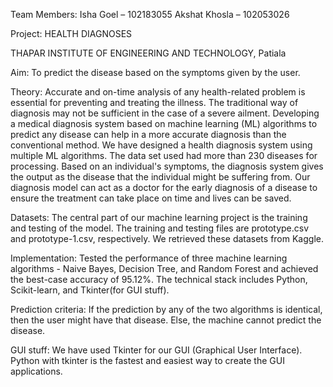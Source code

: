 
Team Members:
Isha Goel – 102183055
Akshat Khosla – 102053026

Project:
HEALTH DIAGNOSES 

 
THAPAR INSTITUTE OF ENGINEERING AND TECHNOLOGY,
Patiala



Aim:
To predict the disease based on the symptoms given by the user.

Theory:
Accurate and on-time analysis of any health-related problem is essential for preventing and treating the illness. The traditional way of diagnosis may not be sufficient in the case of a severe ailment. Developing a medical diagnosis system based on machine learning (ML) algorithms to predict any disease can help in a more accurate diagnosis than the conventional method. 
We have designed a health diagnosis system using multiple ML algorithms. The data set used had more than 230 diseases for processing. Based on an individual's symptoms, the diagnosis system gives the output as the disease that the individual might be suffering from. Our diagnosis model can act as a doctor for the early diagnosis of a disease to ensure the treatment can take place on time and lives can be saved.

Datasets:
The central part of our machine learning project is the training and testing of the model. The training and testing files are prototype.csv and prototype-1.csv, respectively. We retrieved these datasets from Kaggle.

Implementation:
Tested the performance of three machine learning algorithms - Naive Bayes, Decision Tree, and Random Forest and achieved the best-case accuracy of 95.12%. The technical stack includes Python, Scikit-learn, and Tkinter(for GUI stuff). 

Prediction criteria:
If the prediction by any of the two algorithms is identical, then the user might have that disease. Else, the machine cannot predict the disease.

GUI stuff:
We have used Tkinter for our GUI (Graphical User Interface).  Python with tkinter is the fastest and easiest way to create the GUI applications.

 
